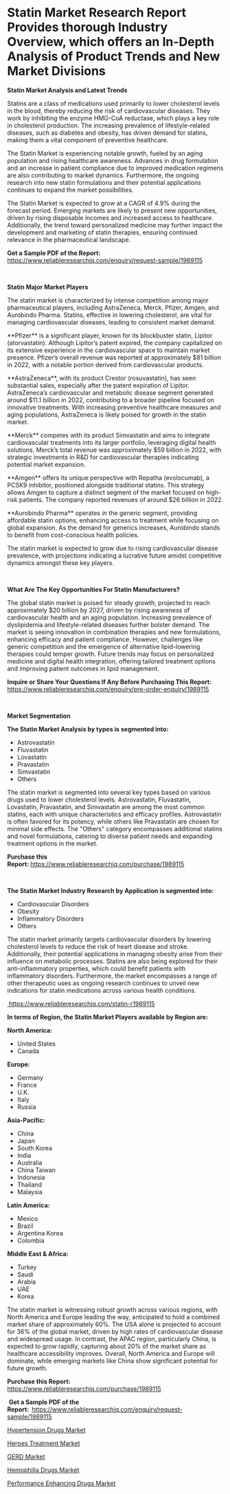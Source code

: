 <p><h1>Statin Market Research Report Provides thorough Industry Overview, which offers an In-Depth Analysis of Product Trends and New Market Divisions</h1></p><p><strong>Statin Market Analysis and Latest Trends</strong></p>
<p><p>Statins are a class of medications used primarily to lower cholesterol levels in the blood, thereby reducing the risk of cardiovascular diseases. They work by inhibiting the enzyme HMG-CoA reductase, which plays a key role in cholesterol production. The increasing prevalence of lifestyle-related diseases, such as diabetes and obesity, has driven demand for statins, making them a vital component of preventive healthcare.</p><p>The Statin Market is experiencing notable growth, fueled by an aging population and rising healthcare awareness. Advances in drug formulation and an increase in patient compliance due to improved medication regimens are also contributing to market dynamics. Furthermore, the ongoing research into new statin formulations and their potential applications continues to expand the market possibilities.</p><p>The Statin Market is expected to grow at a CAGR of 4.9% during the forecast period. Emerging markets are likely to present new opportunities, driven by rising disposable incomes and increased access to healthcare. Additionally, the trend toward personalized medicine may further impact the development and marketing of statin therapies, ensuring continued relevance in the pharmaceutical landscape.</p></p>
<p><strong>Get a Sample PDF of the Report:&nbsp;</strong> <a href="https://www.reliableresearchiq.com/enquiry/request-sample/1989115?utm_campaign=1144&utm_medium=2&utm_source=Github&utm_content=ia&utm_term=08032025&utm_id=statin">https://www.reliableresearchiq.com/enquiry/request-sample/1989115</a></p>
<p>&nbsp;</p>
<p><strong>Statin Major Market Players</strong></p>
<p><p>The statin market is characterized by intense competition among major pharmaceutical players, including AstraZeneca, Merck, Pfizer, Amgen, and Aurobindo Pharma. Statins, effective in lowering cholesterol, are vital for managing cardiovascular diseases, leading to consistent market demand.</p><p>**Pfizer** is a significant player, known for its blockbuster statin, Lipitor (atorvastatin). Although Lipitor’s patent expired, the company capitalized on its extensive experience in the cardiovascular space to maintain market presence. Pfizer’s overall revenue was reported at approximately $81 billion in 2022, with a notable portion derived from cardiovascular products.</p><p>**AstraZeneca**, with its product Crestor (rosuvastatin), has seen substantial sales, especially after the patent expiration of Lipitor. AstraZeneca’s cardiovascular and metabolic disease segment generated around $11.1 billion in 2022, contributing to a broader pipeline focused on innovative treatments. With increasing preventive healthcare measures and aging populations, AstraZeneca is likely poised for growth in the statin market.</p><p>**Merck** competes with its product Simvastatin and aims to integrate cardiovascular treatments into its larger portfolio, leveraging digital health solutions. Merck’s total revenue was approximately $59 billion in 2022, with strategic investments in R&D for cardiovascular therapies indicating potential market expansion.</p><p>**Amgen** offers its unique perspective with Repatha (evolocumab), a PCSK9 inhibitor, positioned alongside traditional statins. This strategy allows Amgen to capture a distinct segment of the market focused on high-risk patients. The company reported revenues of around $26 billion in 2022.</p><p>**Aurobindo Pharma** operates in the generic segment, providing affordable statin options, enhancing access to treatment while focusing on global expansion. As the demand for generics increases, Aurobindo stands to benefit from cost-conscious health policies.</p><p>The statin market is expected to grow due to rising cardiovascular disease prevalence, with projections indicating a lucrative future amidst competitive dynamics amongst these key players.</p></p>
<p>&nbsp;</p>
<p><strong>What Are The Key Opportunities For Statin Manufacturers?</strong></p>
<p><p>The global statin market is poised for steady growth, projected to reach approximately $20 billion by 2027, driven by rising awareness of cardiovascular health and an aging population. Increasing prevalence of dyslipidemia and lifestyle-related diseases further bolster demand. The market is seeing innovation in combination therapies and new formulations, enhancing efficacy and patient compliance. However, challenges like generic competition and the emergence of alternative lipid-lowering therapies could temper growth. Future trends may focus on personalized medicine and digital health integration, offering tailored treatment options and improving patient outcomes in lipid management.</p></p>
<p><strong>Inquire or Share Your Questions If Any Before Purchasing This Report:</strong> <a href="https://www.reliableresearchiq.com/enquiry/pre-order-enquiry/1989115?utm_campaign=1144&utm_medium=2&utm_source=Github&utm_content=ia&utm_term=08032025&utm_id=statin">https://www.reliableresearchiq.com/enquiry/pre-order-enquiry/1989115</a></p>
<p>&nbsp;</p>
<p><strong>Market Segmentation</strong></p>
<p><strong>The Statin Market Analysis by types is segmented into:</strong></p>
<p><ul><li>Astrovastatin</li><li>Fluvastatin</li><li>Lovastatin</li><li>Pravastatin</li><li>Simvastatin</li><li>Others</li></ul></p>
<p><p>The statin market is segmented into several key types based on various drugs used to lower cholesterol levels. Astrovastatin, Fluvastatin, Lovastatin, Pravastatin, and Simvastatin are among the most common statins, each with unique characteristics and efficacy profiles. Astrovastatin is often favored for its potency, while others like Pravastatin are chosen for minimal side effects. The "Others" category encompasses additional statins and novel formulations, catering to diverse patient needs and expanding treatment options in the market.</p></p>
<p><strong>Purchase this Report:&nbsp;</strong><a href="https://www.reliableresearchiq.com/purchase/1989115?utm_campaign=1144&utm_medium=2&utm_source=Github&utm_content=ia&utm_term=08032025&utm_id=statin">https://www.reliableresearchiq.com/purchase/1989115</a></p>
<p>&nbsp;</p>
<p><strong>The Statin Market Industry Research by Application is segmented into:</strong></p>
<p><ul><li>Cardiovascular Disorders</li><li>Obesity</li><li>Inflammatory Disorders</li><li>Others</li></ul></p>
<p><p>The statin market primarily targets cardiovascular disorders by lowering cholesterol levels to reduce the risk of heart disease and stroke. Additionally, their potential applications in managing obesity arise from their influence on metabolic processes. Statins are also being explored for their anti-inflammatory properties, which could benefit patients with inflammatory disorders. Furthermore, the market encompasses a range of other therapeutic uses as ongoing research continues to unveil new indications for statin medications across various health conditions.</p></p>
<p><a href="https://www.reliableresearchiq.com/statin-r1989115?utm_campaign=1144&utm_medium=2&utm_source=Github&utm_content=ia&utm_term=08032025&utm_id=statin">&nbsp;https://www.reliableresearchiq.com/statin-r1989115</a></p>
<p><strong>In terms of Region, the Statin Market Players available by Region are:</strong></p>
<p>
    <p> <strong> North America: </strong>
        <ul>
            <li>United States</li>
            <li>Canada</li>
        </ul>
        </p> 
    <p> <strong> Europe: </strong>
        <ul>
            <li>Germany</li>
            <li>France</li>
            <li>U.K.</li>
            <li>Italy</li>
            <li>Russia</li>
        </ul>
        </p> 
    <p> <strong> Asia-Pacific: </strong>
        <ul>
            <li>China</li>
            <li>Japan</li>
            <li>South Korea</li>
            <li>India</li>
            <li>Australia</li>
            <li>China Taiwan</li>
            <li>Indonesia</li>
            <li>Thailand</li>
            <li>Malaysia</li>
        </ul>
        </p> 
    <p> <strong> Latin America: </strong>
        <ul>
            <li>Mexico</li>
            <li>Brazil</li>
            <li>Argentina Korea</li>
            <li>Colombia</li>
        </ul>
        </p> 
    <p> <strong> Middle East & Africa: </strong>
        <ul>
            <li>Turkey</li>
            <li>Saudi</li>
            <li>Arabia</li>
            <li>UAE</li>
            <li>Korea</li>
        </ul>
    </p>
    </p>
<p><p>The statin market is witnessing robust growth across various regions, with North America and Europe leading the way, anticipated to hold a combined market share of approximately 60%. The USA alone is projected to account for 36% of the global market, driven by high rates of cardiovascular disease and widespread usage. In contrast, the APAC region, particularly China, is expected to grow rapidly, capturing about 20% of the market share as healthcare accessibility improves. Overall, North America and Europe will dominate, while emerging markets like China show significant potential for future growth.</p></p>
<p><strong>Purchase this Report: </strong><a href="https://www.reliableresearchiq.com/purchase/1989115?utm_campaign=1144&utm_medium=2&utm_source=Github&utm_content=ia&utm_term=08032025&utm_id=statin">https://www.reliableresearchiq.com/purchase/1989115</a></p>
<p>&nbsp;<strong>Get a Sample PDF of the Report:&nbsp;&nbsp;</strong><a href="https://www.reliableresearchiq.com/enquiry/request-sample/1989115?utm_campaign=1144&utm_medium=2&utm_source=Github&utm_content=ia&utm_term=08032025&utm_id=statin">https://www.reliableresearchiq.com/enquiry/request-sample/1989115</a></p>
<p><strong></strong></p>
<p><p><a href="https://github.com/damjiederyd/Market-Research-Report-List-1/blob/main/hypertension-drugs-market.md?utm_campaign=1144&utm_medium=2&utm_source=Github&utm_content=ia&utm_term=08032025&utm_id=statin">Hypertension Drugs Market</a></p><p><a href="https://github.com/claracpegios/Market-Research-Report-List-1/blob/main/herpes-treatment-market.md?utm_campaign=1144&utm_medium=2&utm_source=Github&utm_content=ia&utm_term=08032025&utm_id=statin">Herpes Treatment Market</a></p><p><a href="https://github.com/maaniwilka9y/Market-Research-Report-List-1/blob/main/gerd-market.md?utm_campaign=1144&utm_medium=2&utm_source=Github&utm_content=ia&utm_term=08032025&utm_id=statin">GERD Market</a></p><p><a href="https://github.com/failarustic/Market-Research-Report-List-1/blob/main/hemophilia-drugs-market.md?utm_campaign=1144&utm_medium=2&utm_source=Github&utm_content=ia&utm_term=08032025&utm_id=statin">Hemophilia Drugs Market</a></p><p><a href="https://github.com/waldarolka1j/Market-Research-Report-List-1/blob/main/performance-enhancing-drugs-market.md?utm_campaign=1144&utm_medium=2&utm_source=Github&utm_content=ia&utm_term=08032025&utm_id=statin">Performance Enhancing Drugs Market</a></p></p>